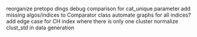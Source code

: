 reorganize pretopo dings
debug comparison for cat_unique parameter
add missing algos/indices to Comparator class
automate graphs for all indices?
add edge case for CH index where there is only one cluster
normalize clust_std in data generation